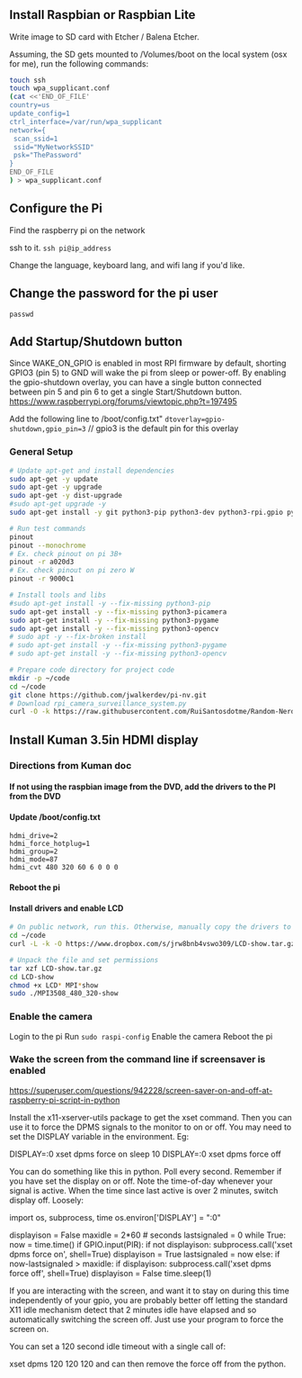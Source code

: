 # 

## Install Raspbian or Raspbian Lite

Write image to SD card with Etcher / Balena Etcher.

Assuming, the SD gets mounted to /Volumes/boot on the local system (osx for me), run the following commands:
```bash
touch ssh
touch wpa_supplicant.conf
(cat <<'END_OF_FILE'
country=us
update_config=1
ctrl_interface=/var/run/wpa_supplicant
network={
 scan_ssid=1
 ssid="MyNetworkSSID"
 psk="ThePassword"
}
END_OF_FILE
) > wpa_supplicant.conf
```

## Configure the Pi

Find the raspberry pi on the network

ssh to it.
`ssh pi@ip_address`

Change the language, keyboard lang, and wifi lang if you'd like.

## Change the password for the pi user
`passwd`

## Add Startup/Shutdown button

Since WAKE_ON_GPIO is enabled in most RPI firmware by default, shorting GPIO3 (pin 5) to GND will wake the pi from sleep or power-off.  By enabling the gpio-shutdown overlay, you can have a single button connected between pin 5 and pin 6 to get a single Start/Shutdown button.
https://www.raspberrypi.org/forums/viewtopic.php?t=197495

Add the following line to /boot/config.txt"
`dtoverlay=gpio-shutdown,gpio_pin=3`  // gpio3 is the default pin for this overlay

### General Setup
```bash
# Update apt-get and install dependencies
sudo apt-get -y update
sudo apt-get -y upgrade
sudo apt-get -y dist-upgrade
#sudo apt-get upgrade -y
sudo apt-get install -y git python3-pip python3-dev python3-rpi.gpio python3-gpiozero

# Run test commands
pinout
pinout --monochrome
# Ex. check pinout on pi 3B+
pinout -r a020d3
# Ex. check pinout on pi zero W
pinout -r 9000c1

# Install tools and libs
#sudo apt-get install -y --fix-missing python3-pip 
sudo apt-get install -y --fix-missing python3-picamera
sudo apt-get install -y --fix-missing python3-pygame
sudo apt-get install -y --fix-missing python3-opencv
# sudo apt -y --fix-broken install
# sudo apt-get install -y --fix-missing python3-pygame
# sudo apt-get install -y --fix-missing python3-opencv

# Prepare code directory for project code
mkdir -p ~/code
cd ~/code
git clone https://github.com/jwalkerdev/pi-nv.git
# Download rpi_camera_surveillance_system.py
curl -O -k https://raw.githubusercontent.com/RuiSantosdotme/Random-Nerd-Tutorials/master/Projects/rpi_camera_surveillance_system.py
```

## Install Kuman 3.5in HDMI display
### Directions from Kuman doc
#### If not using the raspbian image from the DVD, add the drivers to the PI from the DVD

#### Update /boot/config.txt
```
hdmi_drive=2
hdmi_force_hotplug=1
hdmi_group=2
hdmi_mode=87
hdmi_cvt 480 320 60 6 0 0 0
```

#### Reboot the pi

#### Install drivers and enable LCD

```bash
# On public network, run this. Otherwise, manually copy the drivers to the pi
cd ~/code
curl -L -k -O https://www.dropbox.com/s/jrw8bnb4vswo309/LCD-show.tar.gz

# Unpack the file and set permissions
tar xzf LCD-show.tar.gz
cd LCD-show
chmod +x LCD* MPI*show
sudo ./MPI3508_480_320-show
```

### Enable the camera

Login to the pi
Run `sudo raspi-config`
Enable the camera
Reboot the pi


### Wake the screen from the command line if screensaver is enabled
https://superuser.com/questions/942228/screen-saver-on-and-off-at-raspberry-pi-script-in-python

Install the x11-xserver-utils package to get the xset command. Then you can use it to force the DPMS signals to the monitor to on or off. You may need to set the DISPLAY variable in the environment. Eg:

DISPLAY=:0 xset dpms force on
sleep 10
DISPLAY=:0 xset dpms force off

You can do something like this in python. Poll every second. Remember if you have set the display on or off. Note the time-of-day whenever your signal is active. When the time since last active is over 2 minutes, switch display off. Loosely:

import os, subprocess, time
os.environ['DISPLAY'] = ":0"

displayison = False
maxidle = 2*60 # seconds
lastsignaled = 0
while True:
    now = time.time()
    if GPIO.input(PIR):
        if not displayison:
            subprocess.call('xset dpms force on', shell=True)
            displayison = True
        lastsignaled = now
    else:
        if now-lastsignaled > maxidle:
            if displayison:
                subprocess.call('xset dpms force off', shell=True)
                displayison = False
    time.sleep(1)

If you are interacting with the screen, and want it to stay on during this time independently of your gpio, you are probably better off letting the standard X11 idle mechanism detect that 2 minutes idle have elapsed and so automatically switching the screen off. Just use your program to force the screen on.

You can set a 120 second idle timeout with a single call of:

xset dpms 120 120 120
and can then remove the force off from the python.

